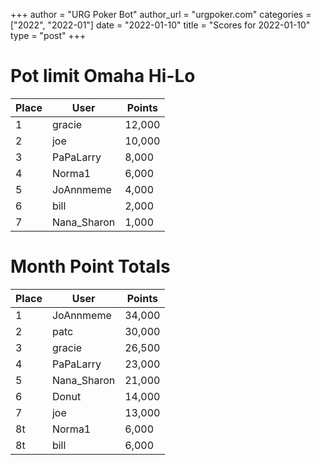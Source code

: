 +++
author = "URG Poker Bot"
author_url = "urgpoker.com"
categories = ["2022", "2022-01"]
date = "2022-01-10"
title = "Scores for 2022-01-10"
type = "post"
+++
# Pot limit Omaha Hi-Lo

| Place | User | Points |
|-------|------|--------|
| 1 | gracie | 12,000 |
| 2 | joe | 10,000 |
| 3 | PaPaLarry | 8,000 |
| 4 | Norma1 | 6,000 |
| 5 | JoAnnmeme | 4,000 |
| 6 | bill | 2,000 |
| 7 | Nana_Sharon | 1,000 |

# Month Point Totals

| Place | User | Points |
|-------|------|--------|
| 1 | JoAnnmeme | 34,000 |
| 2 | patc | 30,000 |
| 3 | gracie | 26,500 |
| 4 | PaPaLarry | 23,000 |
| 5 | Nana_Sharon | 21,000 |
| 6 | Donut | 14,000 |
| 7 | joe | 13,000 |
| 8t | Norma1 | 6,000 |
| 8t | bill | 6,000 |
